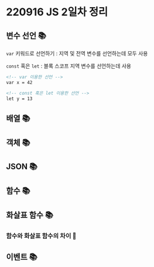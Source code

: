 # 220916 JS 2일차 정리

## 변수 선언 📚

`var` 키워드로 선언하기 : 지역 및 전역 변수를 선언하는데 모두 사용

`const` 혹은 `let` : 블록 스코프 지역 변수를 선언하는데 사용

```html
<!-- var 이용한 선언 -->
var x = 42

<!-- const 혹은 let 이용한 선언 -->
let y = 13
```

## 배열 📚

## 객체 📚

## JSON 📚

## 함수 📚

## 화살표 함수 📚

### 함수와 화살표 함수의 차이 💬

## 이벤트 📚